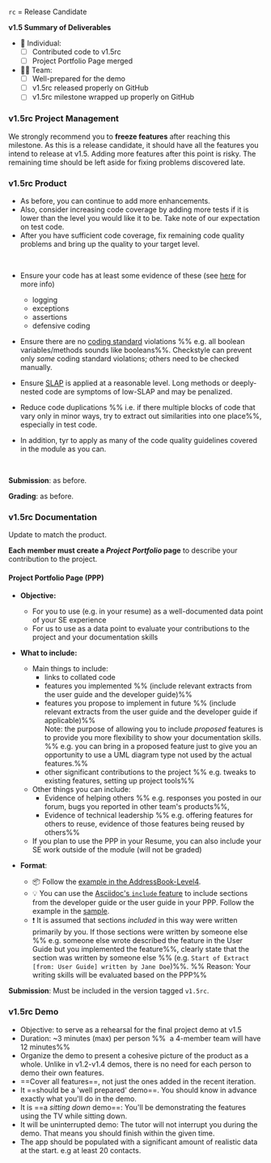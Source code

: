 `rc` = Release Candidate

<tip-box> 

**v1.5 Summary of Deliverables**

* :bust_in_silhouette: Individual:
  - [ ] Contributed code to v1.5rc
  - [ ] Project Portfolio Page merged
* :busts_in_silhouette::busts_in_silhouette: Team:
  - [ ] Well-prepared for the demo
  - [ ] v1.5rc released properly on GitHub
  - [ ] v1.5rc milestone wrapped up properly on GitHub

</tip-box>

### v1.5rc Project Management

We strongly recommend you to **freeze features** after reaching this milestone. As this is a release candidate, it should have all the features you intend to release at v1.5. Adding more features after this point is risky. The remaining time should be left aside for fixing problems discovered late.  

### v1.5rc Product

* As before, you can continue to add more enhancements.
* Also, consider increasing code coverage by adding more tests if it is lower than the level you would like it to be. Take note of <trigger trigger="click" for="modal:v15rc-testingExpectations">our expectation on test code</trigger>. 
* After you have sufficient code coverage, fix remaining code quality problems and bring up the quality to your target level.

<modal title="Admin &raquo; Project Asessement &rarr; Expectation on testing" id="modal:v15rc-testingExpectations">
  <include src="project-testing.md#expectations"/>
</modal>

<panel header=":bulb: Tips: how to score high for code quality" no-close>

* Ensure your code has at least some evidence of these (see [here](../book/errorHandling/index.html) for more info)
  * logging
  * exceptions
  * assertions
  * defensive coding
  
* Ensure there are no [coding standard](https://oss-generic.github.io/process/codingStandards/CodingStandard-Java.html) violations %%&nbsp;e.g. all boolean variables/methods sounds like booleans%%. Checkstyle can prevent only _some_ coding standard violations; others need to be checked manually.

* Ensure [SLAP](../book/codeQuality/maximiseReadability/intermediate/index.html) is applied at a reasonable level. Long methods or deeply-nested code are symptoms of low-SLAP and may be penalized.

* Reduce code duplications %%&nbsp;i.e. if there multiple blocks of code that vary only in minor ways, try to extract out similarities into one place%%, especially in test code. 

* In addition, tyr to apply as many of the <trigger trigger="click" for="modal:v15-codeQuality">code quality guidelines covered in the module</trigger> as you can.

</panel>

<modal large title="Textbook &raquo; Implementation &rarr;" id="modal:v15-codeQuality">
  <include src="../book/codeQuality/index.md"/>
</modal>

**Submission**: as before.

**Grading**: as before.

### v1.5rc Documentation

Update to match the product.

<tip-box type="important"> 

**Each member must create a _Project Portfolio_ page** to describe your contribution to the project. 

</tip-box>

<tip-box> 

<div id="project-portfolio">

#### Project Portfolio Page (PPP)

* **Objective:** 
  * For you to use (e.g. in your resume) as a well-documented data point of your SE experience 
  * For us to use as a data point to evaluate your contributions to the project and your documentation skills

* **What to include:**
  * Main things to include: 
    * links to collated code
    * features you implemented %%&nbsp;(include relevant extracts from the user guide and the developer guide)%%
    * features you propose to implement in future %%&nbsp;(include relevant extracts from the user guide and the developer guide if applicable)%%<br>
      Note: the purpose of allowing you to include _proposed_ features is to provide you more flexibility to show your documentation skills. %%&nbsp;e.g. you can bring in a proposed feature just to give you an opportunity to use a UML diagram type not used by the actual features.%%
    * other significant contributions to the project %%&nbsp;e.g. tweaks to existing features, setting up project tools%%
  * Other things you can include: 
    * Evidence of helping others %%&nbsp;e.g. responses you posted in our forum, bugs you reported in other team's products%%, 
    * Evidence of technical leadership %%&nbsp;e.g. offering features for others to reuse, evidence of those features being reused by others%%
  * If you plan to use the PPP in your Resume, you can also include your SE work outside of the module (will not be graded)

* **Format**:
  * :package: Follow the [example in the AddressBook-Level4](https://nus-cs2103-ay1718s1.github.io/addressbook-level4/team/johndoe.html).
  * :bulb: You can use the [Asciidoc's `include` feature](http://asciidoctor.org/docs/asciidoc-syntax-quick-reference/#include-files) to include sections from the developer guide or the user guide in your PPP. Follow the example in the [sample](https://nus-cs2103-ay1718s1.github.io/addressbook-level4/team/johndoe.html). 
  * :exclamation: It is assumed that sections _included_ in this way were written primarily by you. If those sections were written by someone else %%&nbsp;e.g. someone else wrote described the feature in the User Guide but you implemented the feature%%, clearly state that the section was written by someone else %%&nbsp;(e.g. `Start of Extract [from: User Guide] written by Jane Doe`)%%. %%&nbsp;Reason: Your writing skills will be evaluated based on the PPP%%

</div>
</tip-box>

**Submission**: Must be included in the version tagged `v1.5rc`. 

### v1.5rc Demo

* Objective: to serve as a rehearsal for the final project demo at v1.5
* Duration: ~3 minutes (max) per person %%&nbsp; a 4-member team will have 12 minutes%%
* Organize the demo to present a cohesive picture of the product as a whole. Unlike in v1.2-v1.4 demos, there is no need for each person to demo their own features.
* ==Cover all features==, not just the ones added in the recent iteration.
* It ==should be a 'well prepared' demo==. You should know in advance exactly what you'll do in the demo.
* It is ==a _sitting down_ demo==: You'll be demonstrating the features using the TV while sitting down.
* It will be uninterrupted demo: The tutor will not interrupt you during the demo. That means you should finish within the given time.
* The app should be populated with a significant amount of realistic data at the start. e.g at least 20 contacts.
